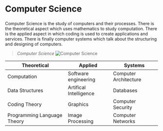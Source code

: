 # Computer Science

###
Computer Science is the study of computers and their processes. There is the theoretical aspect which uses mathematics to study computation. There is the applied aspect in which coding is used to create applications and services. There is finally computer systems which talk about the structuring and designing of computers.


> *Computer Science*
![Computer Science](https://miro.medium.com/v2/resize:fit:447/1*ccL2R1a-iRprIW2OJwTYDQ.jpeg)


| Theoretical                | Applied                | Systems               |
|----------------------------|------------------------|-----------------------|
|Computation                 | Software engineering   | Computer Architecture |
|Data Structures             | Artifical Intelligence | Databases             |
|Coding Theory               | Graphics               | Computer Security     |
|Programming Language Theory | Image Processing       | Computer Networks     |
